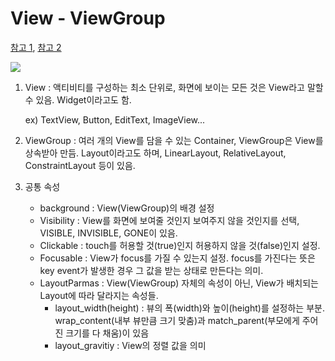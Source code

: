 # View - ViewGroup

[참고 1](https://www.charlezz.com/?p=853), [참고 2](https://ktko.tistory.com/entry/ViewViewGroup-%EC%95%88%EB%93%9C%EB%A1%9C%EC%9D%B4%EB%93%9C-View%EC%99%80-ViewGroup)

![](https://www.charlezz.com/wordpress/wp-content/uploads/2018/10/viewgroup_2x-768x336.png)

1. View : 액티비티를 구성하는 최소 단위로, 화면에 보이는 모든 것은 View라고 말할 수 있음. Widget이라고도 함.

    ex) TextView, Button, EditText, ImageView...

2. ViewGroup : 여러 개의 View를 담을 수 있는 Container, ViewGroup은 View를 상속받아 만듬. Layout이라고도 하며, LinearLayout, RelativeLayout, ConstraintLayout 등이 있음.
3. 공통 속성
    - background : View(ViewGroup)의 배경 설정
    - Visibility : View를 화면에 보여줄 것인지 보여주지 않을 것인지를 선택, VISIBLE, INVISIBLE, GONE이 있음.
    - Clickable : touch를 허용할 것(true)인지 허용하지 않을 것(false)인지 설정.
    - Focusable : View가 focus를 가질 수 있는지 설정. focus를 가진다는 뜻은 key event가 발생한 경우 그 값을 받는 상태로 만든다는 의미.
    - LayoutParmas : View(ViewGroup) 자체의 속성이 아닌, View가 배치되는 Layout에 따라 달라지는 속성들.
        - layout_width(height) : 뷰의 폭(width)와 높이(height)를 설정하는 부분. wrap_content(내부 뷰만큼 크기 맞춤)과 match_parent(부모에게 주어진 크기를 다 채움)이 있음
        - layout_gravitiy : View의 정렬 값을 의미